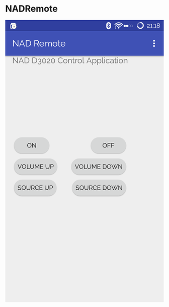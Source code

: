 # NADRemote
![MainScreen](https://github.com/heimir-sverrisson/NADRemote/blob/master/docs/MainScreen.png "MainScreen")